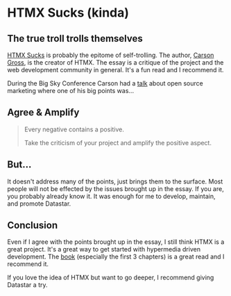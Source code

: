 # HTMX Sucks (kinda)

## The true troll trolls themselves

[HTMX Sucks](https://htmx.org/essays/htmx-sucks/) is probably the epitome of self-trolling. The author, [Carson Gross](https://twitter.com/carson_gross), is the creator of HTMX. The essay is a critique of the project and the web development community in general. It's a fun read and I recommend it.

During the Big Sky Conference Carson had a [talk](https://www.youtube.com/watch?v=zGyAWH5btwY) about open source marketing where one of his big points was...

## Agree & Amplify

> Every negative contains a positive.
>
> Take the criticism of your project and amplify the positive aspect.

## But...

It doesn't address many of the points, just brings them to the surface. Most people will not be effected by the issues brought up in the essay. If you are, you probably already know it. It was enough for me to develop, maintain, and promote Datastar.

## Conclusion

Even if I agree with the points brought up in the essay, I still think HTMX is a great project. It's a great way to get started with hypermedia driven development. The [book](https://hypermedia.systems/book/contents/) (especially the first 3 chapters) is a great read and I recommend it.

If you love the idea of HTMX but want to go deeper, I recommend giving Datastar a try.
